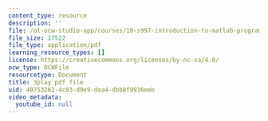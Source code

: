 ```yaml
---
content_type: resource
description: ''
file: /ol-ocw-studio-app/courses/18-s997-introduction-to-matlab-programming-fall-2011/407532624c03d9e9dea4dbb8f9936eeb_jTS5ZmrrzMs.pdf
file_size: 17522
file_type: application/pdf
learning_resource_types: []
license: https://creativecommons.org/licenses/by-nc-sa/4.0/
ocw_type: OCWFile
resourcetype: Document
title: 3play pdf file
uid: 40753262-4c03-d9e9-dea4-dbb8f9936eeb
video_metadata:
  youtube_id: null
---
```

